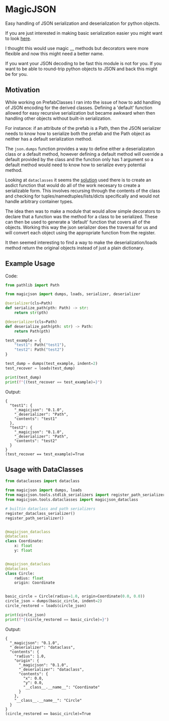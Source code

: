 # MagicJSON #
Easy handling of JSON serialization and deserialization for python objects.

If you are just interested in making basic serialization easier you might
want to look [here](https://gist.github.com/DavidCEllis/df51bbdc8d2668d1e5b291c7367a9c1e).

I thought this would use magic __ methods but decorators were more flexible
and now this might need a better name.

If you want your JSON decoding to be fast this module is not for you.
If you want to be able to round-trip python objects to JSON and back
this might be for you.

## Motivation ##
While working on PrefabClasses I ran into the issue of how to add handling of 
JSON encoding for the derived classes. Defining a 'default' function allowed
for easy recursive serialization but became awkward when then handling other
objects without built-in serialization.

For instance: if an attribute of the prefab is a Path, then the JSON serializer
needs to know how to serialize both the prefab and the Path object as neither
has a default serialization method. 

The `json.dumps` function provides a way to define either a deserializaton class 
or a default method, however defining a default method will override a default 
provided by the class and the function only has 1 argument so a default method
would need to know how to serialize every potential method.

Looking at `dataclasses` it seems the 
[solution](https://github.com/python/cpython/blob/3e335f2c0de9b7fab542a18d603f5bbdb1fb2ef3/Lib/dataclasses.py#L1242) 
used there is to create an asdict function that would do all of the work necesary 
to create a serializable form.
This involves recursing through the contents of the class and checking for 
tuples/namedtuples/lists/dicts specifically and would not handle arbitrary
container types.

The idea then was to make a module that would allow simple decorators to declare
that a function was the method for a class to be serialized. These can then be
used to generate a 'default' function that covers all of the objects.
Working this way the json serializer does the traversal for us and will convert
each object using the appropriate function from the register.

It then seemed interesting to find a way to make the deserialization/loads method
return the original objects instead of just a plain dictionary.

## Example Usage ##

Code:
```python
from pathlib import Path

from magicjson import dumps, loads, serializer, deserializer

@serializer(cls=Path)
def serialize_path(pth: Path) -> str:
    return str(pth)

@deserializer(cls=Path)
def deserialize_path(pth: str) -> Path:
    return Path(pth)

test_example = {
    "test1": Path("test1"),
    "test2": Path("test2")
}

test_dump = dumps(test_example, indent=2)
test_recover = loads(test_dump)

print(test_dump)
print(f"{(test_recover == test_example)=}")
```

Output:
```
{
  "test1": {
    "_magicjson": "0.1.0",
    "_deserializer": "Path",
    "contents": "test1"
  },
  "test2": {
    "_magicjson": "0.1.0",
    "_deserializer": "Path",
    "contents": "test2"
  }
}
(test_recover == test_example)=True
```

## Usage with DataClasses #

```python
from dataclasses import dataclass

from magicjson import dumps, loads
from magicjson.tools.stdlib_serializers import register_path_serializer, register_dataclass_serializer
from magicjson.tools.dataclasses import magicjson_dataclass

# builtin dataclass and path serializers
register_dataclass_serializer()
register_path_serializer()


@magicjson_dataclass
@dataclass
class Coordinate:
    x: float
    y: float


@magicjson_dataclass
@dataclass
class Circle:
    radius: float
    origin: Coordinate


basic_circle = Circle(radius=1.0, origin=Coordinate(0.0, 0.0))
circle_json = dumps(basic_circle, indent=2)
circle_restored = loads(circle_json)

print(circle_json)
print(f"{(circle_restored == basic_circle)=}")
```

Output:
```
{
  "_magicjson": "0.1.0",
  "_deserializer": "dataclass",
  "contents": {
    "radius": 1.0,
    "origin": {
      "_magicjson": "0.1.0",
      "_deserializer": "dataclass",
      "contents": {
        "x": 0.0,
        "y": 0.0,
        "__class__.__name__": "Coordinate"
      }
    },
    "__class__.__name__": "Circle"
  }
}
(circle_restored == basic_circle)=True
```

